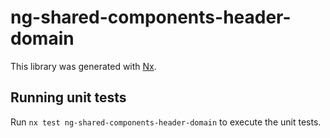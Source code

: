 # ng-shared-components-header-domain

This library was generated with [Nx](https://nx.dev).

## Running unit tests

Run `nx test ng-shared-components-header-domain` to execute the unit tests.
